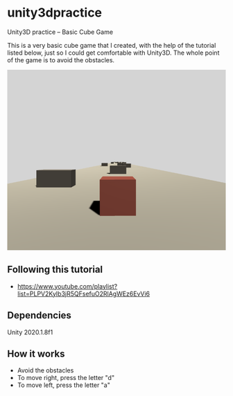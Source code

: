 # unity3dpractice

Unity3D practice – Basic Cube Game

This is a very basic cube game that I created, with the help of the tutorial listed below, just so I could get comfortable with Unity3D. The whole point of the game is to avoid the obstacles.

<img src="cube.png"/>

## Following this tutorial
* https://www.youtube.com/playlist?list=PLPV2KyIb3jR5QFsefuO2RlAgWEz6EvVi6

## Dependencies
Unity 2020.1.8f1

## How it works
* Avoid the obstacles
* To move right, press the letter "d"
* To move left, press the letter "a"
